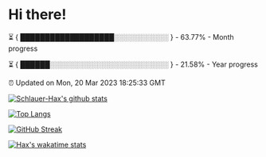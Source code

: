 # Hi there!

⏳ { ███████████████████░░░░░░░░░░░ } - 63.77% - Month progress

⏳ { ██████░░░░░░░░░░░░░░░░░░░░░░░░ } - 21.58% - Year progress

⏰ Updated on Mon, 20 Mar 2023 18:25:33 GMT


[![Schlauer-Hax's github stats](https://github-readme-stats.vercel.app/api?username=Schlauer-Hax&show_icons=true&theme=dark&count_private=true)](https://github.com/Schlauer-Hax)


[![Top Langs](https://github-readme-stats.vercel.app/api/top-langs/?username=Schlauer-Hax&layout=compact&theme=dark)](https://github.com/Schlauer-Hax?tab=repositories)

[![GitHub Streak](https://streak-stats.demolab.com?user=Schlauer-Hax&theme=dark)](https://git.io/streak-stats)

[![Hax's wakatime stats](https://github-readme-stats.vercel.app/api/wakatime?username=Hax&theme=dark)](https://wakatime.com/@Hax)


